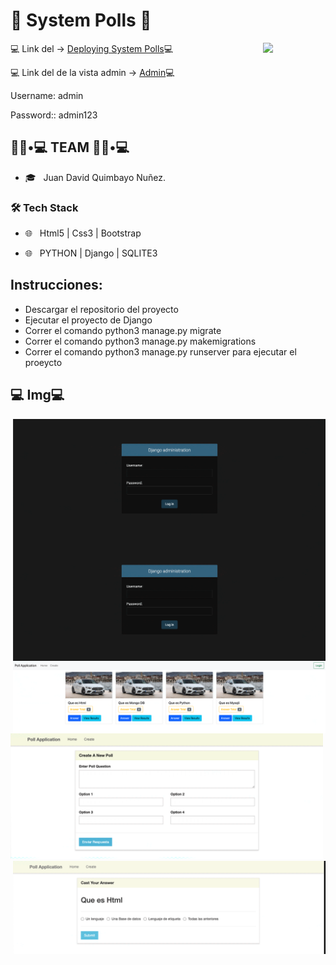 #  :snake: System Polls :snake:

<img src="https://user-images.githubusercontent.com/74111185/165887205-ee82ee3c-00b0-40ae-9bd6-e4c84f8d3bae.png" min-width="100px" max-width="100px" width="100px" align="right">

<p>💻 Link del -> <a href="https://sistemapolls.herokuapp.com/">Deploying System Polls</a>💻 </p>
<p>💻 Link del de la vista admin -> <a href="https://sistemapolls.herokuapp.com/admin/login/?next=/admin/">Admin</a>💻 </p>

<p>Username: admin</p>
<p>Password:: admin123</p>



<h2> 👨🏻•💻 TEAM 👨🏻•💻 </h2>

- 🎓 &nbsp; Juan David Quimbayo Nuñez.


<h3>🛠 Tech Stack</h3>

- 🌐 &nbsp; Html5 | Css3 | Bootstrap

- 🌐 &nbsp; PYTHON | Django  | SQLITE3


## Instrucciones:
- Descargar el repositorio del proyecto
- Ejecutar el proyecto de Django 
- Correr el comando python3 manage.py migrate
- Correr el comando python3 manage.py makemigrations           
- Correr el comando python3 manage.py runserver para ejecutar el proeycto        


<h2>💻 Img💻</h2>

<img  align='right' src="https://github.com/JDQN/System-Polls/blob/main/login.png" width="500" />


<img  align='right' src="https://github.com/JDQN/System-Polls/blob/main/login.png" width="500" />



<img align='right' src="https://github.com/JDQN/System-Polls/blob/main/img1.png" width="500" />



<img  src="https://github.com/JDQN/System-Polls/blob/main/img2.png" width="500" />



<img  align='right' src="https://github.com/JDQN/System-Polls/blob/main/img3.png" width="500" />
